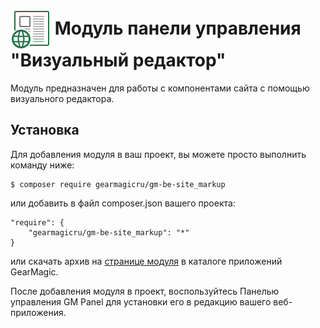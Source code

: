 # <img src="https://raw.githubusercontent.com/gearmagicru/gm-be-site_markup/refs/heads/master/assets/images/icon.svg" width="64px" height="64px" align="absmiddle"> Модуль панели управления "Визуальный редактор"

Модуль предназначен для работы с компонентами сайта с помощью визуального редактора.

## Установка

Для добавления модуля в ваш проект, вы можете просто выполнить команду ниже:

```
$ composer require gearmagicru/gm-be-site_markup
```

или добавить в файл composer.json вашего проекта:
```
"require": {
    "gearmagicru/gm-be-site_markup": "*"
}
```
или скачать архив на [странице модуля](https://apps.gearmagic.ru/component/gm-be-site_markup) в каталоге приложений GearMagic.

После добавления модуля в проект, воспользуйтесь Панелью управления GM Panel для установки его в редакцию вашего веб-приложения.
